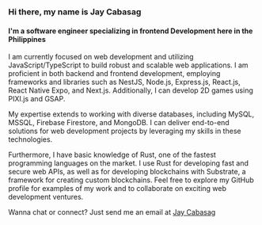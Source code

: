### Hi there, my name is Jay Cabasag

#### I'm a software engineer specializing in frontend Development here in the Philippines

I am currently focused on web development and utilizing JavaScript/TypeScript to build robust and scalable web applications. I am proficient in both backend and frontend development, employing frameworks and libraries such as NestJS, Node.js, Express.js, React.js, React Native Expo, and Next.js. Additionally, I can develop 2D games using PIXI.js and GSAP.

My expertise extends to working with diverse databases, including MySQL, MSSQL, Firebase Firestore, and MongoDB. I can deliver end-to-end solutions for web development projects by leveraging my skills in these technologies.

Furthermore, I have basic knowledge of Rust, one of the fastest programming languages on the market. I use Rust for developing fast and secure web APIs, as well as for developing blockchains with Substrate, a framework for creating custom blockchains.
Feel free to explore my GitHub profile for examples of my work and to collaborate on exciting web development ventures.

Wanna chat or connect? Just send me an email at [Jay Cabasag](https://mail.google.com/mail/?view=cm&to=jaycabasag1999@gmail.com)
